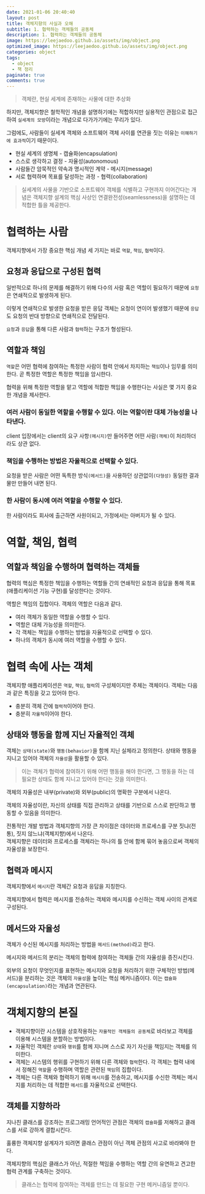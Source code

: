 ```yaml
---
date: 2021-01-06 20:40:40
layout: post
title: 객체지향의 사실과 오해
subtitle: 1. 협력하는 객체들의 공동체
description: 1. 협력하는 객체들의 공동체
image: https://leejaedoo.github.io/assets/img/object.png
optimized_image: https://leejaedoo.github.io/assets/img/object.png
categories: object
tags:
  - object
  - 책 정리
paginate: true
comments: true
---
```

> 객체란, 현실 세계에 존재하는 사물에 대한 추상화

하지만, 객체지향은 철학적인 개념을 설명하기에는 적합하지만 실용적인 관점으로 접근하여 `실세계의 모방`이라는 개념으로 다가가기에는 무리가 있다. 

그럼에도, 사람들이 실세계 객체와 소프트웨어 객체 사이를 연관을 짓는 이유는 `이해하기에 효과적`이기 때문이다.

* 현실 세계의 생명체 - 캡슐화(encapsulation)
* 스스로 생각하고 결정 - 자율성(autonomous)
* 사람들간 암묵적인 약속과 명시적인 계약 - 메시지(message)
* 서로 협력하며 목표를 달성하는 과정 - 협력(collaboration)

> 실세계의 사물을 기반으로 소프트웨어 객체를 식별하고 구현까지 이어간다는 개념은 객체지향 설계의 핵심 사상인 연결완전성(seamlessness)을 설명하는 데 적합한 틀을 제공한다.

# 협력하는 사람
객체지향에서 가장 중요한 핵심 개념 세 가지는 바로 `역할`, `책임`, `협력`이다.
## 요청과 응답으로 구성된 협력
일반적으로 하나의 문제를 해결하기 위해 다수의 사람 혹은 역할이 필요하기 때문에 `요청`은 연쇄적으로 발생하게 된다.

이렇게 연쇄적으로 발생한 요청을 받은 응답 객체는 요청이 연이어 발생했기 때문에 `응답`도 요청의 반대 방향으로 연쇄적으로 전달된다.

`요청`과 `응답`을 통해 다른 사람과 `협력`하는 구조가 형성된다.

## 역할과 책임
`역할`은 어떤 협력에 참여하는 특정한 사람이 협력 안에서 차지하는 `책임`이나 임무를 의미한다. 곧 특정한 역할은 특정한 책임을 암시한다.

협력을 위해 특정한 역할을 맡고 역할에 적합한 책임을 수행한다는 사실은 몇 가지 중요한 개념을 제사한다.

### 여러 사람이 동일한 역할을 수행할 수 있다. 이는 역할이란 대체 가능성을 나타낸다. 
client 입장에서는 client의 요구 사항`(메시지)`만 들어주면 어떤 사람`(객체)`이 처리하더라도 상관 없다.
### 책임을 수행하는 방법은 자율적으로 선택할 수 있다.
요청을 받은 사람은 어떤 독특한 방식`(메서드)`을 사용하던 상관없이`(다형성)` 동일한 결과물만 만들어 내면 된다.
### 한 사람이 동시에 여러 역할을 수행할 수 있다.
한 사람이라도 회사에 출근하면 사원이되고, 가정에서는 아버지가 될 수 있다.

# 역할, 책임, 협력
## 역할과 책임을 수행하며 협력하는 객체들
협력의 핵심은 특정한 책임을 수행하는 역할들 간의 연쇄적인 요청과 응답을 통해 목표(애플리케이션 기능 구현)를 달성한다는 것이다.

역할은 책임의 집합이다. 객체의 역할은 다음과 같다.

* 여러 객체가 동일한 역할을 수행할 수 있다.
* 역할은 대체 가능성을 의미한다.
* 각 객체는 책임을 수행하는 방법을 자율적으로 선택할 수 있다.
* 하나의 객체가 동시에 여러 역할을 수행할 수 있다.

# 협력 속에 사는 객체
객체지향 애플리케이션은 `역할`, `책임`, `협력`의 구성체이지만 주체는 객체이다. 객체는 다음과 같은 특징을 갖고 있어야 한다.

* 충분히 객체 간에 `협력적`이어야 한다.
* 충분히 `자율적`이어야 한다.

## 상태와 행동을 함께 지닌 자율적인 객체
객체는 `상태(state)`와 `행동(behavior)`을 함께 지닌 실체라고 정의한다. 상태와 행동을 지니고 있어야 객체의 `자율성`을 활용할 수 있다.
> 이는 객체가 협력에 참여하기 위해 어떤 행동을 해야 한다면, 그 행동을 하는 데 필요한 상태도 함께 지니고 있어야 한다는 것을 의미한다.

객체의 자율성은 내부(private)와 외부(public)의 명확한 구분에서 나온다.

객체의 자율성이란, 자신의 상태를 직접 관리하고 상태를 기반으로 스스로 판단하고 행동할 수 있음을 의미한다.

전통적인 개발 방법과 객체지향의 가장 큰 차이점은 데이터와 프로세스를 구분 짓냐(전통), 짓지 않느냐(객체지향)에서 나온다.<br>
객체지향은 데이터와 프로세스를 객체라는 하나의 틀 안에 함께 묶어 놓음으로써 객체의 자율성을 보장한다.

## 협력과 메시지
객체지향에서 `메시지`란 객체간 요청과 응답을 지칭한다.

객체지향에서 협력은 메시지를 전송하는 객체와 메시지를 수신하는 객체 사이의 관계로 구성된다.

## 메서드와 자율성
객체가 수신된 메시지를 처리하는 방법을 `메서드(method)`라고 한다.

메시지와 메서드의 분리는 객체의 협력에 참여하는 객체들 간의 자율성을 증진시킨다.

외부의 요청이 무엇인지를 표현하는 메시지와 요청을 처리하기 위한 구체적인 방법(메서드)을 분리하는 것은 객체의 `자율성`을 높이는 핵심 메커니즘이다. 이는 `캡슐화(encapsulation)`라는 개념과 연관된다.

# 객체지향의 본질
* 객체지향이란 시스템을 상호작용하는 `자율적인 객체들의 공동체`로 바라보고 객체를 이용해 시스템을 분할하는 방법이다.
* 자율적인 객체란 `상태`와 `행위`를 함께 지니며 스스로 자기 자신을 책임지는 객체를 의미한다.
* 객체는 시스템의 행위를 구현하기 위해 다른 객체와 `협력`한다. 각 객체는 협력 내에서 정해진 `역할`을 수행하며 역할은 관련된 `책임`의 집합이다.
* 객체는 다른 객체와 협력하기 위해 `메시지`를 전송하고, 메시지를 수신한 객체는 메시지를 처리하는 데 적합한 `메서드`를 자율적으로 선택한다.

## 객체를 지향하라
지나친 클래스를 강조하는 프로그래밍 언어적인 관점은 객체의 `캡슐화`를 저해하고 클래스를 서로 강하게 결합시킨다.

훌륭한 객체지향 설계자가 되려면 클래스 관점이 아닌 객체 관점의 사고로 바라봐야 한다.

객체지향의 핵심은 클래스가 아닌, 적절한 책임을 수행하는 역할 간의 유연하고 견고한 협력 관계를 구축하는 것이다.

> 클래스는 협력에 참여하는 객체를 만드는 데 필요한 구현 메커니즘일 뿐이다.

